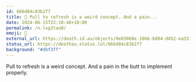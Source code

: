 ```yaml
---
id: 666d84c83b2f7
title: 🔄 Pull to refresh is a weird concept. And a pain...
date: 2024-06-15T22:10:48+10:00
permalink: /n.lxg2tao0/
emoji: 🔄
external_url: https://death.id.au/objects/0e03068e-1866-6d84-d452-ea3313267688
status_url: https://deathau.status.lol/666d84c83b2f7
background: "#dbf3ff"
---
```


Pull to refresh is a weird concept.
And a pain in the butt to implement properly.
